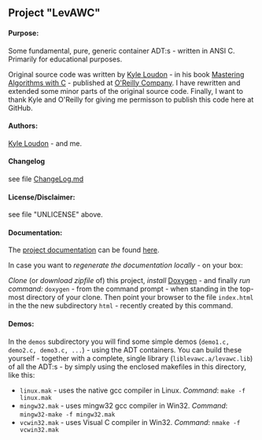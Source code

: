 <h2>Project "LevAWC"</h2>
<h4>Purpose:</h4> Some fundamental, pure, generic container ADT:s - written in ANSI C. Primarily for educational purposes. 

Original source code was written by <a href="http://www.kyleloudon.com/" target="_blank">Kyle Loudon</a> - in his book <a href="http://shop.oreilly.com/product/9781565924536.do" target="_blank">Mastering Algorithms with C</a> - published at <a href="http://www.oreilly.com" target="_blank">O'Reilly Company</a>. I have rewritten and extended some minor parts of the original source code. Finally, I want to thank Kyle and O'Reilly for giving me permisson to publish this code here at GitHub.

<h4>Authors:</h4><a href="http://www.kyleloudon.com/" target="_blank">Kyle Loudon</a> - and me.
<h4>Changelog</h4>see file <a href="ChangeLog.md">ChangeLog.md</a>
<h4>License/Disclaimer:</h4> see file "UNLICENSE" above.

<h4>Documentation:</h4> 
<p>The <a href="./html/index.html" target="_blank"> project documentation</a> can be found <a href="./html/index.html" target="_blank">here</a>.</p>

<p>In case you want to <i>regenerate the documentation locally</i> - on your box:</p>
<i>Clone</i> (or <i>download zipfile</i> of) this project, <i>install</i> <a href="http://www.stack.nl/~dimitri/doxygen/" target="_blank">Doxygen</a> - and finally <i>run command:</i> <code>doxygen</code> - from the command prompt - when standing in the top-most directory of your clone. Then point your browser to the file <code>index.html</code> in the the new subdirectory  <code>html</code> - recently created by this command.

<h4>Demos:</h4> In the <code>demos</code> subdirectory you will find some simple demos (<code>demo1.c, demo2.c, demo3.c, ...</code>) - using the ADT containers. You can build these yourself - together with a complete, single library (<code>liblevawc.a/levawc.lib</code>) of all the ADT:s - by simply using the enclosed makefiles in this directory, like this:
<ul>
  <li><code>linux.mak</code> - uses the native gcc compiler in Linux. <i>Command</i>: <code>make -f linux.mak</code></li>
  <li><code>mingw32.mak</code> - uses mingw32 gcc compiler in Win32. <i>Command</i>: <code>mingw32-make -f mingw32.mak</code></li>
  <li><code>vcwin32.mak</code> - uses Visual C compiler in Win32. <i>Command</i>: <code>nmake -f vcwin32.mak</code></li>
</ul>

<!--
<ul>
  <li></li>
</ul>
-->
